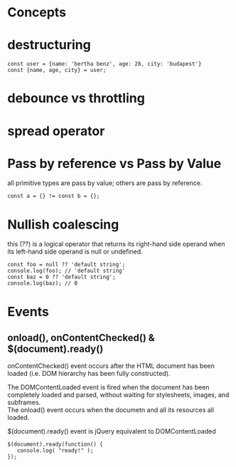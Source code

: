
# Concepts

# destructuring
```
const user = {name: 'bertha benz', age: 28, city: 'budapest'}
const {name, age, city} = user;
```

# debounce vs throttling

# spread operator


# Pass by reference vs Pass by Value
all primitive types are pass by value; others are pass by reference.
```
const a = {} != const b = {};
```

# Nullish coalescing
this (??) is a logical operator that returns its right-hand side operand 
when its left-hand side operand is null or undefined.
```
const foo = null ?? 'default string';
console.log(foo); // 'default string'
const baz = 0 ?? 'default string';
console.log(baz); // 0
```

# Events


## onload(), onContentChecked() & $(document).ready()
onContentChecked() event occurs after the HTML document has been loaded 
(i.e. DOM hierarchy has been fully constructed). 

The DOMContentLoaded event is fired when the document has been completely loaded and parsed, 
without waiting for stylesheets, images, and subframes.  
The onload() event occurs when the documetn and all its resources all loaded.  

$(document).ready() event is jQuery equivalent to DOMContentLoaded

```
$(document).ready(function() {
   console.log( "ready!" );
});
```